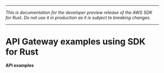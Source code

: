 --------

 *This is documentation for the developer preview release of the AWS SDK for Rust\. Do not use it in production as it is subject to breaking changes\.* 

--------

# API Gateway examples using SDK for Rust<a name="rust_api-gateway_code_examples"></a>

**API examples**